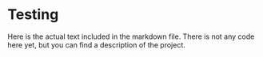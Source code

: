 # Testing

Here is the actual text included in the markdown file. There is not any code here yet, but you can find a description of the project.
